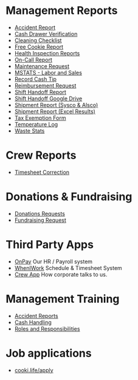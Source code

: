 # Management Reports
- [Accident Report](https://www.jotform.com/cookiecrew/accident)
- [Cash Drawer Verification](https://form.jotform.com/cookiecrew/cash-drawer-report)
- [Cleaning Checklist](https://docs.google.com/document/d/13u80e0naoHtwb5tVp0YO9QH0KibymTQFUhuu_UeQQak/edit?usp=sharing)
- [Free Cookie Report](https://www.jotform.com/cookiecrew/report-free)
- [Health Inspection Reports](https://drive.google.com/drive/folders/1Prbq1ETNC6JpjBkvCF8n8vl1TEu0MyXi)
- [On-Call Report](https://www.jotform.com/cookiecrew/on-call)
- [Maintenance Request](https://form.jotform.com/cookiecrew/maintenance-request)
- [MSTATS - Labor and Sales](https://us-central1-crumb-304019.cloudfunctions.net/stats?t=mstats)
- [Record Cash Tip](https://form.jotform.com/cookiecrew/cash-tip)
- [Reimbursement Request](https://www.jotform.com/cookiecrew/reimbursement)
- [Shift Handoff Report](https://form.jotform.com/cookiecrew/shift-handoff)
- [Shift Handoff Google Drive](https://drive.google.com/drive/folders/1VQYaPPy0xNz6uPIvX8l7-sJa_Nr79hrk)
- [Shipment Report (Sysco & Alsco)](https://www.jotform.com/cookiecrew/report-shipment)
- [Shipment Report (Excel Results)](https://docs.google.com/spreadsheets/d/1EsbEp9Rm5jizjCF5DL9g8G4ORrNxG3FDhrnA9MklfnA/)
- [Tax Exemption Form](https://form.jotform.com/cookiecrew/tax-exemption)
- [Temperature Log](https://form.jotform.com/232627973662163)
- [Waste Stats](https://us-central1-crumb-304019.cloudfunctions.net/stats?t=waste)

# Crew Reports
- [Timesheet Correction](https://www.jotform.com/cookiecrew/timesheet-correction)

# Donations & Fundraising
- [Donations Requests](https://form.jotform.com/cookiecrew/donations)
- [Fundraising Request](https://form.jotform.com/cookiecrew/fundraisers)

# Third Party Apps
- [OnPay](https://onpay.com) Our HR / Payroll system
- [WhenIWork](https://wheniwork.com) Schedule & Timesheet System
- [Crew App](https://crew.crumbl.com) How corporate talks to us.

# Management Training
- [Accident Reports](https://docs.google.com/presentation/d/1GUOx1Swvh7Ax59jMosSXbJLcKEjbOuDKTL9BME8rh3w/edit#slide=id.g2d786d79bc7_0_0) 
- [Cash Handling](https://docs.google.com/presentation/d/1iNAd4qjHbfKku3wKErCHFow9Plfs4H8dBWVFCmGmmjk/edit?usp=sharing)
- [Roles and Responsibilities](https://docs.google.com/presentation/d/1jg844q9BiLfOd44IM7f1_0Vsy0Bu5UT0o7-ggK8hLFM/edit?usp=sharing)

# Job applications
- [cooki.life/apply](cooki.life/apply)
